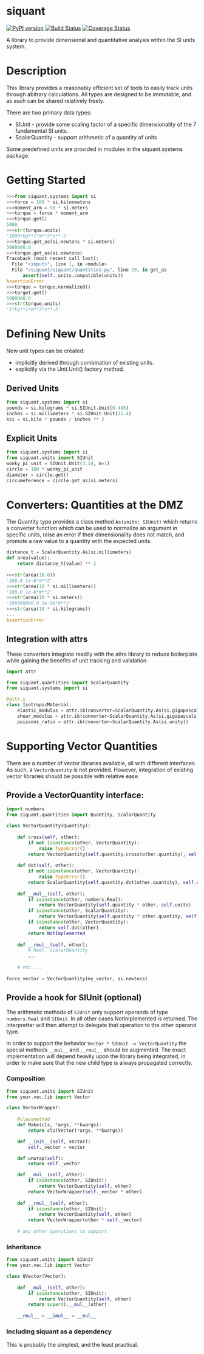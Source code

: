 # siquant

[![PyPI version](https://badge.fury.io/py/siquant.svg)](https://badge.fury.io/py/siquant)
[![Build Status](https://travis-ci.com/keystonetowersystems/siquant.svg?branch=master)](https://travis-ci.com/keystonetowersystems/siquant)
[![Coverage Status](https://coveralls.io/repos/github/keystonetowersystems/siquant/badge.svg?branch=master)](https://coveralls.io/github/keystonetowersystems/siquant?branch=master)

A library to provide dimensional and quantitative analysis within the SI units system.

# Description

This library provides a reasonably efficient set of tools to easily track units through abitrary calculations. All types
are designed to be immutable, and as such can be shared relatively freely.

There are two primary data types:
* SIUnit - provide some scaling factor of a specific dimensionality of the 7 fundamental SI units.
* ScalarQuantity - support arithmetic of a quantity of units

Some predefined units are provided in modules in the siquant.systems package.

# Getting Started

```python
>>>from siquant.systems import si
>>>force = 100 * si.kilonewtons
>>>moment_arm = 50 * si.meters
>>>torque = force * moment_arm
>>>torque.get()
5000
>>>str(torque.units)
'1000*kg**1*m**2*s**-2'
>>>torque.get_as(si.newtons * si.meters)
5000000.0
>>>torque.get_as(si.newtons)
Traceback (most recent call last):
  File "<input>", line 1, in <module>
  File "/siquant/siquant/quantities.py", line 19, in get_as
      assert(self._units.compatible(units))
AssertionError
>>>torque = torque.normalized()
>>>torget.get()
5000000.0
>>>str(torque.units)
'1*kg**1*m**2*s**-2'
```

# Defining New Units

New unit types can be created:
* implicitly derived through combination of existing units.
* explicitly via the Unit.Unit() factory method.

## Derived Units  

```python
from siquant.systems import si
pounds = si.kilograms * si.SIUnit.Unit(0.445)
inches = si.millimeters * si.SIUnit.Unit(25.4)
ksi = si.kilo * pounds / inches ** 2
```

## Explicit Units

```python
from siquant.systems import si
from siquant.units import SIUnit
wonky_pi_unit = SIUnit.Unit(3.14, m=1)
circle = 100 * wonky_pi_unit
diameter = circle.get()
circumeference = circle.get_as(si.meters)
``` 

# Converters: Quantities at the DMZ

The Quantity type provides a class method ``As(units: SIUnit)`` which returns a converter function which can be used to 
normalize an argument in specific units, raise an error if their dimensionality does not match, and promote a raw
value to a quantity with the expected units.

```python
distance_t = ScalarQuantity.As(si.millimeters)
def area(value):
    return distance_t(value) ** 2
    
>>>str(area(10.0))
'100.0 1e-6*m**2'
>>>str(area(10 * si.millimeters))
'100.0 1e-6*m**2'
>>>str(area(10 * si.meters))
'100000000.0 1e-06*m**2'
>>>str(area(10 * si.kilograms))
...
AssertionError
```

## Integration with attrs

These converters integrate readily with the attrs library to reduce boilerplate while gaining the benefits of unit
tracking and validation.

```python
import attr

from siquant.quantities import ScalarQuantity
from siquant.systems import si 

@attr.s
class IsotropicMaterial:
    elastic_modulus = attr.ib(converter=ScalarQuantity.As(si.gigapascals))
    shear_modulus = attr.ib(converter=ScalarQuantity.As(si.gigapascals))
    poissons_ratio = attr.ib(converter=ScalarQuantity.As(si.unity))
```

# Supporting Vector Quantities

There are a number of vector libraries available, all with different interfaces. As such, a ```VectorQuantity``` is not 
provided. However, integration of existing vector libraries should be possible with relative ease.

## Provide a VectorQuantity interface:

```python
import numbers
from siquant.quantities import Quantity, ScalarQuantity

class VectorQuantity(Quantity):
    
    def cross(self, other):
        if not isinstance(other, VectorQuantity):
            raise TypeError()
        return VectorQuantity(self.quantity.cross(other.quantity), self.units * other.units)
        
    def dot(self, other):
        if not isinstance(other, VectorQuantity):
            raise TypeError()
        return ScalarQuantity(self.quantity.dot(other.quantity), self.units * other.units)
        
    def __mul__(self, other):
        if isinstance(other, numbers.Real):
            return VectorQuantity(self.quantity * other, self.units)
        if isinstance(other, ScalarQuantity):
            return VectorQuantity(self.quantity * other.quantity, self.units * other.units)
        if isinstance(other, VectorQuantity):
            return self.dot(other)
        return NotImplemented
        
    def __rmul__(self, other):
        # Real, ScalarQuantity
        ...
        
    # etc ...
    
force_vector = VectorQuantity(my_vector, si.newtons)
```

## Provide a hook for SIUnit (optional)

The arithmetic methods of ```SIUnit``` only support operands of type ```numbers.Real``` and ```SIUnit```. In all other
cases NotImplemented is returned. The interpretter will then attempt to delegate that operation to the other operand 
type.

In order to support the behavior ```Vector * SIUnit -> VectorQuantity``` the special methods ```__mul__``` and 
```__rmul__``` should be augmented. The exact implementation will depend heavily upon the library being integrated, 
in order to make sure that the new child type is always propagated correctly.

### Composition

```python
from siquant.units import SIUnit
from your.vec.lib import Vector

class VectorWrapper:
    
    @classmethod
    def Make(cls, *args, **kwargs):
        return cls(Vector(*args, **kwargs))

    def __init__(self, vector):
        self._vector = vector

    def unwrap(self):
        return self._vector

    def __mul__(self, other):
        if isinstance(other, SIUnit):
            return VectorQuantity(self, other)
        return VectorWrapper(self._vector * other)
        
    def __rmul__(self, other):
        if isinstance(other, SIUnit):
            return VectorQuantity(self, other)
        return VectorWrapper(other * self._vector)
        
    # any other operations to support
```

### Inheritance

```python
from siquant.units import SIUnit
from your.vec.lib import Vector

class QVector(Vector):
    
    def __mul__(self, other):
        if isinstance(other, SIUnit):
            return VectorQuantity(self, other)
        return super().__mul__(other)
        
    __rmul__ = __imul__ = __mul__
```
### Including siquant as a dependency

This is probably the simplest, and the least practical. 